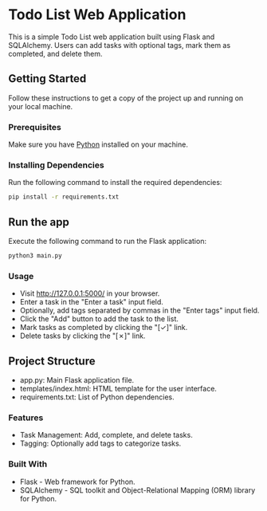 # Todo List Web Application

This is a simple Todo List web application built using Flask and SQLAlchemy. Users can add tasks with optional tags, mark them as completed, and delete them. 

## Getting Started

Follow these instructions to get a copy of the project up and running on your local machine.

### Prerequisites

Make sure you have [Python](https://www.python.org/downloads/) installed on your machine.

### Installing Dependencies

Run the following command to install the required dependencies:

```bash
pip install -r requirements.txt
```

## Run the app

Execute the following command to run the Flask application:
```bash
python3 main.py
```

### Usage
   - Visit http://127.0.0.1:5000/ in your browser.
   - Enter a task in the "Enter a task" input field.
   - Optionally, add tags separated by commas in the "Enter tags" input field.
   - Click the "Add" button to add the task to the list.
   - Mark tasks as completed by clicking the "[✓]" link.
   - Delete tasks by clicking the "[✗]" link.

## Project Structure

   - app.py: Main Flask application file.
   - templates/index.html: HTML template for the user interface.
   - requirements.txt: List of Python dependencies.

### Features

   - Task Management: Add, complete, and delete tasks.
   - Tagging: Optionally add tags to categorize tasks.

### Built With

   - Flask - Web framework for Python.
   - SQLAlchemy - SQL toolkit and Object-Relational Mapping (ORM) library for Python.

